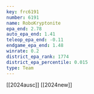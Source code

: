 ```yaml
---
key: frc6191
number: 6191
name: RoboKryptonite
epa_end: 2.78
auto_epa_end: 1.41
teleop_epa_end: -0.11
endgame_epa_end: 1.48
winrate: 0.2
district_epa_rank: 1774
district_epa_percentile: 0.015
type: Team
---
```

[[2024ausc]]
[[2024new]]
